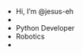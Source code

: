 - Hi, I’m @jesus-eh
- 
- Python Developer 
- Robotics
- 

<!---
jesus-eh/jesus-eh is a ✨ special ✨ repository because its `README.md` (this file) appears on your GitHub profile.
You can click the Preview link to take a look at your changes.
--->

